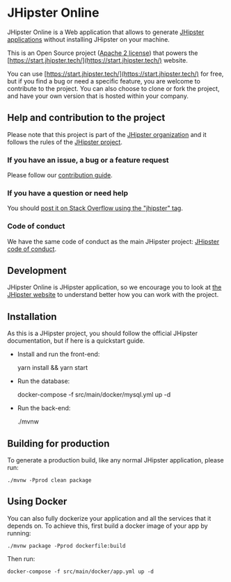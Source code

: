 # JHipster Online

JHipster Online is a Web application that allows to generate [JHipster applications](https://www.jhipster.tech/) 
without installing JHipster on your machine.

This is an Open Source project ([Apache 2 license](https://github.com/jhipster/jhipster-online/blob/master/LICENSE.txt))
that powers the [https://start.jhipster.tech/](https://start.jhipster.tech/) website.

You can use [https://start.jhipster.tech/](https://start.jhipster.tech/) for free, but if you find a bug or need a specific
feature, you are welcome to contribute to the project. You can also choose to clone or fork the project, and have your own version
that is hosted within your company.

## Help and contribution to the project

Please note that this project is part of the [JHipster organization](https://github.com/jhipster) and it follows the rules 
of the [JHipster project](https://github.com/jhipster/generator-jhipster).

### If you have an issue, a bug or a feature request

Please follow our [contribution guide](https://github.com/jhipster/jhipster-online/blob/master/CONTRIBUTING.md).

### If you have a question or need help

You should [post it on Stack Overflow using the "jhipster" tag](https://stackoverflow.com/questions/tagged/jhipster?sort=newest).

### Code of conduct

We have the same code of conduct as the main JHipster project:
[JHipster code of conduct](https://github.com/jhipster/jhipster-online/blob/master/CODE_OF_CONDUCT.md).

## Development

JHipster Online is JHipster application, so we encourage you to look at [the JHipster website](https://www.jhipster.tech/)
to understand better how you can work with the project.

## Installation

As this is a JHipster project, you should follow the official JHipster documentation, but if here is a quickstart guide.

- Install and run the front-end:


    yarn install && yarn start


- Run the database:


    docker-compose -f src/main/docker/mysql.yml up -d


- Run the back-end:


    ./mvnw

## Building for production

To generate a production build, like any normal JHipster application, please run:

    ./mvnw -Pprod clean package

## Using Docker
You can also fully dockerize your application and all the services that it depends on.
To achieve this, first build a docker image of your app by running:

    ./mvnw package -Pprod dockerfile:build

Then run:

    docker-compose -f src/main/docker/app.yml up -d
